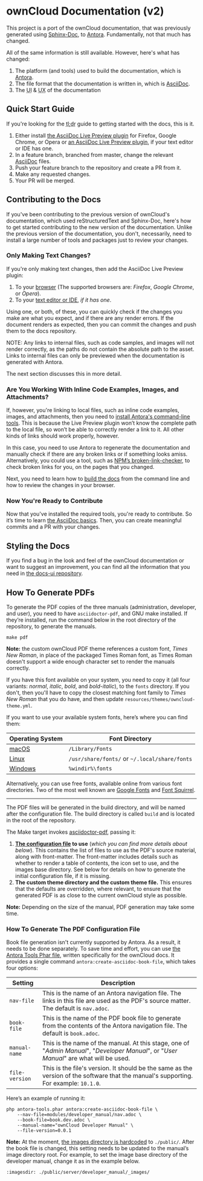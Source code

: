 # ownCloud Documentation (v2)

This project is a port of the ownCloud documentation, that was previously generated using [Sphinx-Doc](http://www.sphinx-doc.org), to [Antora](./docs/what-is-antora.md).
Fundamentally, not that much has changed.

All of the same information is still available.
However, here's what has changed:

1. The platform (and tools) used to build the documentation, which is [Antora](./docs/what-is-antora.md).
2. The file format that the documentation is written in, which is [AsciiDoc](./docs/what-is-asciidoc.md).
3. The <abbr title="User Interface">UI</abbr> & <abbr title="User Experience">UX</abbr> of the documentation

## Quick Start Guide

If you're looking for the <abbr title="To Long; Didn't Read">tl;dr</abbr> guide to getting started with the docs, this is it.

1. Either install [the AsciiDoc Live Preview plugin](https://asciidoctor.org/docs/editing-asciidoc-with-live-preview/) for Firefox, Google Chrome, or Opera or [an AsciiDoc Live Preview plugin](https://asciidoctor.org/docs/editing-asciidoc-with-live-preview/#using-a-modern-text-editoride), if your text editor or IDE has one.
2. In a feature branch, branched from master, change the relevant [AsciiDoc](./docs/what-is-asciidoc.md) files.
3. Push your feature branch to the repository and create a PR from it.
4. Make any requested changes.
5. Your PR will be merged.

## Contributing to the Docs

If you've been contributing to the previous version of ownCloud's documentation, which used reStructuredText and Sphinx-Doc, here's how to get started contributing to the new version of the documentation.
Unlike the previous version of the documentation, you don't, necessarily, need to install a large number of tools and packages just to review your changes.

### Only Making Text Changes?

If you're only making text changes, then add the AsciiDoc Live Preview plugin:

1. To your [browser](https://asciidoctor.org/docs/editing-asciidoc-with-live-preview/) (The supported browsers are: *Firefox*, *Google Chrome*, or *Opera*).
2. To your [text editor or IDE](https://asciidoctor.org/docs/editing-asciidoc-with-live-preview/#using-a-modern-text-editoride), *if it has one*.

Using one, or both, of these, you can quickly check if the changes you make are what you expect, and if there are any render errors.
If the document renders as expected, then you can commit the changes and push them to the docs repository.

NOTE: Any links to internal files, such as code samples, and images will not render correctly, as the paths do not contain the absolute path to the asset. Links to internal files can only be previewed when the documentation is generated with Antora.

The next section discusses this in more detail.

### Are You Working With Inline Code Examples, Images, and Attachments?

If, however, you're linking to local files, such as inline code examples, images, and attachments, then you need to [install Antora's command-line tools](./docs/install-antora.md).
This is because the Live Preview plugin won’t know the complete path to the local file, so won’t be able to correctly render a link to it.
All other kinds of links should work properly, however.

In this case, you need to use Antora to regenerate the documentation and manually check if there are any broken links or if something looks amiss.
Alternatively, you could use a tool, such as [NPM’s broken-link-checker](https://www.npmjs.com/package/broken-link-checker), to check broken links for you, on the pages that you changed.

Next, you need to learn how to [build the docs](./docs/build-the-docs.md) from the command line and how to review the changes in your browser.

### Now You're Ready to Contribute

Now that you've installed the required tools, you're ready to contribute.
So it’s time to learn [the AsciiDoc basics](./docs/what-is-asciidoc.md).
Then, you can create meaningful commits and a PR with your changes.

## Styling the Docs

If you find a bug in the look and feel of the ownCloud documentation or want to suggest an improvement, you can find all the information that you need in [the docs-ui repository](https://github.com/owncloud/docs-ui/blob/master/README.adoc).

## How To Generate PDFs

To generate the PDF copies of the three manuals (administration, developer, and user), you need to have `asciidoctor-pdf`, and GNU make installed.
If they’re installed, run the command below in the root directory of the repository, to generate the manuals.

```console
make pdf
```

**Note:** the custom ownCloud PDF theme references a custom font, *Times New Roman*, in place of the packaged Times Roman font, as Times Roman doesn't support a wide enough character set to render the manuals correctly.

If you have this font available on your system, you need to copy it (all four variants: _normal_, _italic_, _bold_, and _bold-italic_), to the `fonts` directory. If you don't, then you'll have to copy the closest matching font family to _Times New Roman_ that you do have, and then update `resources/themes/owncloud-theme.yml`.

If you want to use your available system fonts, here’s where you can find them:

| Operating System | Font Directory |
|---|---|
| [macOS](https://support.apple.com/en-bh/HT201749) | `/Library/Fonts` |
| [Linux](https://medium.com/source-words/how-to-manually-install-update-and-uninstall-fonts-on-linux-a8d09a3853b0) | `/usr/share/fonts/` or `~/.local/share/fonts` |
| [Windows](https://support.microsoft.com/en-us/help/314960/how-to-install-or-remove-a-font-in-windows) | `%windir%\fonts` |

Alternatively, you can use free fonts, available online from various font directories.
Two of the most well known are [Google Fonts](https://fonts.google.com/) and [Font Squirrel](https://www.fontsquirrel.com/).

---

The PDF files will be generated in the build directory, and will be named after the configuration file.
The build directory is called `build` and is located in the root of the repository.

The Make target invokes [asciidoctor-pdf](https://github.com/asciidoctor/asciidoctor-pdf), passing it:

1. **[The configuration file](https://github.com/asciidoctor/asciidoctor-pdf/blob/master/docs/theming-guide.adoc) to use** (*which you can find more details about below*).
  This contains the list of files to use as the PDF's source material, along with front-matter. The front-matter includes details such as whether to render a table of contents, the icon set to use, and the images base directory. See below for details on how to generate the initial configuration file, if it is missing.
2. **The custom theme directory and the custom theme file.**
  This ensures that the defaults are overridden, where relevant, to ensure that the generated PDF is as close to the current ownCloud style as possible.

**Note:** Depending on the size of the manual, PDF generation may take some time.

### How To Generate The PDF Configuration File

Book file generation isn't currently supported by Antora.
As a result, it needs to be done separately.
To save time and effort, you can use [the Antora Tools Phar file](https://github.com/settermjd/antora-tools/releases/download/0.0.1/antora-tools.phar), written specifically for the ownCloud docs.
It provides a single command `antora:create-asciidoc-book-file`, which takes four options:

| Setting | Description |
|---|---|
| `nav-file`     | This is the name of an Antora navigation file. The links in this file are used as the PDF's source matter. The default is `nav.adoc`. |
| `book-file`    | This is the name of the PDF book file to generate from the contents of the Antora navigation file. The default is `book.adoc`. |
| `manual-name`  | This is the name of the manual. At this stage, one of "*Admin Manual*", "*Developer Manual*", or "*User Manual*" are what will be used. |
| `file-version` | This is the file's version. It should be the same as the version of the software that the manual's supporting. For example: `10.1.0`. |

Here’s an example of running it:

```console
php antora-tools.phar antora:create-asciidoc-book-file \
    --nav-file=modules/developer_manual/nav.adoc \
    --book-file=book.dev.adoc \
    --manual-name="ownCloud Developer Manual" \
    --file-version=0.0.1
```

**Note:** At the moment, [the images directory is hardcoded](https://github.com/settermjd/antora-tools/blob/master/src/AntoraTools/Command/GenerateAsciiDocBookFileCommand.php#L17) to `./public/`.
After the book file is changed, this setting needs to be updated to the manual’s image directory root.
For example, to set the image base directory of the developer manual, change it as in the example below.

```asciidoc
:imagesdir: ./public/server/developer_manual/_images/
```
